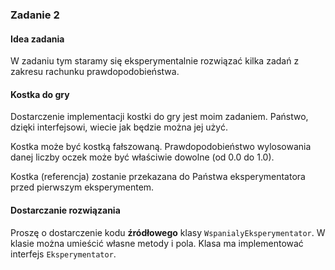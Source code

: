 <h3>Zadanie 2</h3><h4>Idea zadania</h4>

<p>
W zadaniu tym staramy się eksperymentalnie rozwiązać kilka zadań z zakresu rachunku prawdopodobieństwa.
</p>

<h4>Kostka do gry</h4>

<p>Dostarczenie implementacji kostki do gry jest moim zadaniem.
Państwo, dzięki interfejsowi, wiecie jak będzie można jej użyć.</p>

<p>Kostka może być kostką fałszowaną. Prawdopodobieństwo wylosowania danej liczby
oczek może być właściwie dowolne (od 0.0 do 1.0).
</p>

<p>Kostka (referencja) zostanie przekazana do Państwa eksperymentatora
przed pierwszym eksperymentem.</p>

<h4>Dostarczanie rozwiązania</h4>

<p>Proszę o dostarczenie kodu <b>źródłowego</b> klasy <code class="expectedclass">WspanialyEksperymentator</code>.
W klasie można umieścić własne metody i pola. Klasa 
ma implementować interfejs <code>Eksperymentator</code>.
</p>
